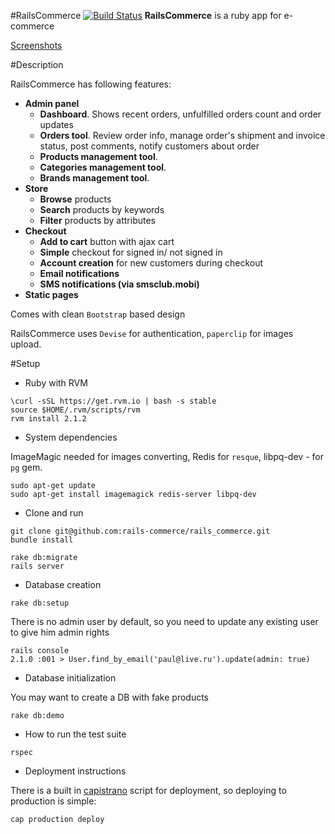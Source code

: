 #RailsCommerce [![Build Status](https://travis-ci.org/rails-commerce/rails_commerce.png?branch=master)](https://travis-ci.org/rails-commerce/rails_commerce)
**RailsCommerce** is a ruby app for e-commerce


[Screenshots](https://github.com/rails-commerce/rails_commerce/wiki/Screenshots)

#Description

RailsCommerce has following features:

- **Admin panel**
  - **Dashboard**. Shows recent orders, unfulfilled orders count and order updates
  - **Orders tool**. Review order info, manage order's shipment and invoice status, post comments, notify customers about order
  - **Products management tool**. 
  - **Categories management tool**.
  - **Brands management tool**.
- **Store**
  - **Browse** products
  - **Search** products by keywords
  - **Filter** products by attributes
- **Checkout**
  - **Add to cart** button with ajax cart
  - **Simple** checkout for signed in/ not signed in
  - **Account creation** for new customers during checkout
  - **Email notifications**
  - **SMS notifications (via smsclub.mobi)**
- **Static pages**

Comes with clean `Bootstrap` based design

RailsCommerce uses `Devise` for authentication, `paperclip` for images upload.

#Setup


* Ruby with RVM

```
\curl -sSL https://get.rvm.io | bash -s stable
source $HOME/.rvm/scripts/rvm
rvm install 2.1.2
```

* System dependencies

ImageMagic needed for images converting, Redis for `resque`, libpq-dev - for `pg` gem.
```
sudo apt-get update
sudo apt-get install imagemagick redis-server libpq-dev
```

* Clone and run
```
git clone git@github.com:rails-commerce/rails_commerce.git
bundle install

rake db:migrate
rails server
```



* Database creation

```
rake db:setup
```

There is no admin user by default, so you need to update any existing user to give him admin rights

```
rails console
2.1.0 :001 > User.find_by_email('paul@live.ru').update(admin: true)
```

* Database initialization

You may want to create a DB with fake products
```
rake db:demo
```

* How to run the test suite

```
rspec
```

* Deployment instructions

There is a built in [capistrano](https://github.com/rails-commerce/rails_commerce/blob/master/config/deploy.rb) script for deployment, so deploying to production is simple:

```
cap production deploy
```




